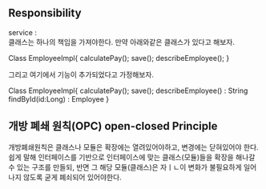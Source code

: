 ## Responsibility

service :   
클래스는 하나의 책임을 가져야한다. 만약 아래와같은 클래스가 있다고 해보자.

Class EmployeeImpl{
  calculatePay();
  save();
  describeEmployee();
}

그리고 여기에서 기능이 추가되었다고 가정해보자.

Class EmployeeImpl{
  calculatePay();
  save();
  describeEmployee() : String
  findById(id:Long) : Employee
}

## 개방 폐쇄 원칙(OPC) open-closed Principle
개방폐쇄원칙은 클래스나 모듈은 확장에는 열려있어야하고, 변경에는 닫혀있어야 한다. 쉽게 말해 인터페이스를 기반으로 인터페이스에 맞는 클래스(모듈)들을 확장을 해나갈 수 있는 구조를 만들되, 반면 그 해당 모듈(클래스)은 자ㅣㄴ이 변화가 불필요하게 일어나지 않도록 굳게 폐쇠되어 있어야한다.
